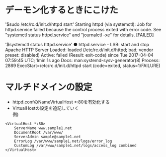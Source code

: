# デーモン化するときにこけた

'$sudo /etc/rc.d/init.d/httpd start'
Starting httpd (via systemctl):  Job for httpd.service failed because the control process exited with error code. See "systemctl status httpd.service" and "journalctl -xe" for details.
                                                           [FAILED]

'$systemctl status httpd.service'
● httpd.service - LSB: start and stop Apache HTTP Server
   Loaded: loaded (/etc/rc.d/init.d/httpd; bad; vendor preset: disabled)
   Active: failed (Result: exit-code) since Tue 2017-04-04 07:59:45 UTC; 1min 1s ago
     Docs: man:systemd-sysv-generator(8)
  Process: 2869 ExecStart=/etc/rc.d/init.d/httpd start (code=exited, status=1/FAILURE)

# マルチドメインの設定
- httpd.confのNameVirtualHost *:80を有効化する  
- VirtualHostの設定を追記していく  
例)  
```
<VirtualHost *:80>
    ServerName www.sample1.net
    DocumentRoot /var/www/
    ServerAdmin sample@sample1.net
    ErrorLog /var/www/sample1.net/logs/error_log
    CustomLog /var/www/sample1.net/logs/access_log combined
</VirtualHost>
```
